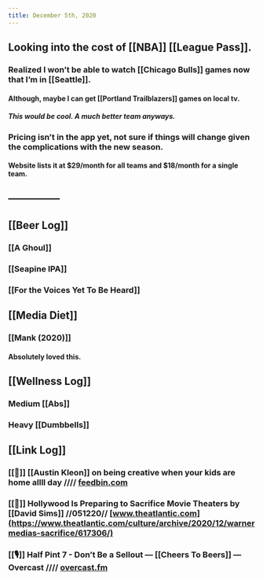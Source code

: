 ```yaml
---
title: December 5th, 2020
---
```


## Looking into the cost of [[NBA]] [[League Pass]]. 
### Realized I won’t be able to watch [[Chicago Bulls]] games now that I’m in [[Seattle]]. 
#### Although, maybe I can get [[Portland Trailblazers]] games on local tv. 
##### This would be cool. A much better team anyways. 

### Pricing isn’t in the app yet, not sure if things will change given the complications with the new season. 
#### Website lists it at $29/month for all teams and $18/month for a single team. 

## —————

## [[Beer Log]]
### [[A Ghoul]]

### [[Seapine IPA]]

### [[For the Voices Yet To Be Heard]]

## [[Media Diet]]
### [[Mank (2020)]]
#### Absolutely loved this. 

## [[Wellness Log]]
### Medium [[Abs]]

### Heavy [[Dumbbells]]

## [[Link Log]]
### [[📰]] [[Austin Kleon]] on being creative when your kids are home allll day //// [feedbin.com](https://feedbin.com/entries/e61cdaa8d268d2e2ca342c28a100cf11ddba360f/newsletter)

### [[📰]] Hollywood Is Preparing to Sacrifice Movie Theaters by [[David Sims]] //051220// [www.theatlantic.com](https://www.theatlantic.com/culture/archive/2020/12/warnermedias-sacrifice/617306/)

### [[🎙]] Half Pint 7 - Don’t Be a Sellout — [[Cheers To Beers]] — Overcast //// [overcast.fm](https://overcast.fm/+GNTZkfjWk)
